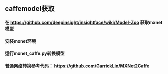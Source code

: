 ## caffemodel获取
#### 在 https://github.com/deepinsight/insightface/wiki/Model-Zoo 获取mxnet模型
#### 安装mxnet环境
#### 运行mxnet_caffe.py转换模型
#### 普通网络转换参考代码： https://github.com/GarrickLin/MXNet2Caffe
